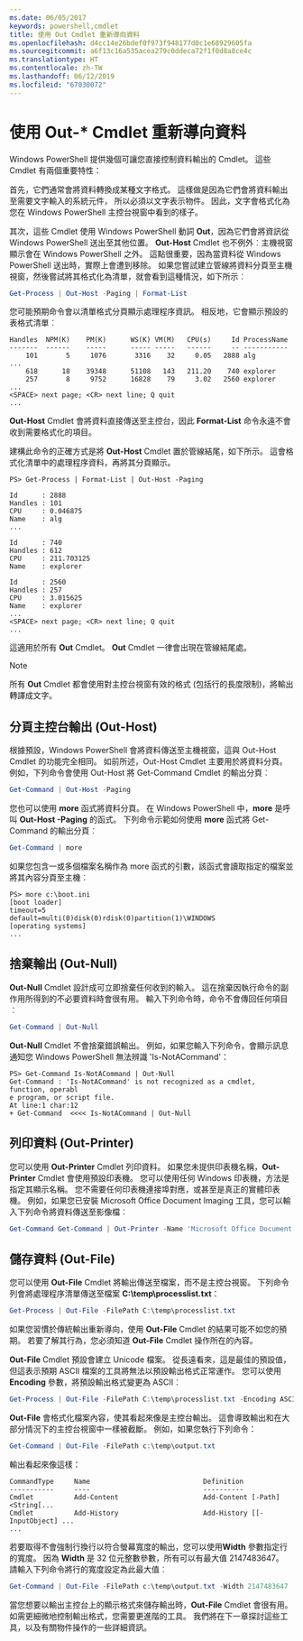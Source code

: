 ```yaml
---
ms.date: 06/05/2017
keywords: powershell,cmdlet
title: 使用 Out Cmdlet 重新導向資料
ms.openlocfilehash: d4cc14e26bdef0f973f948177d0c1e68929605fa
ms.sourcegitcommit: a6f13c16a535acea279c0ddeca72f1f0d8a8ce4c
ms.translationtype: HT
ms.contentlocale: zh-TW
ms.lasthandoff: 06/12/2019
ms.locfileid: "67030072"
---
```

# <a name="redirecting-data-with-out--cmdlets"></a>使用 Out-* Cmdlet 重新導向資料

Windows PowerShell 提供幾個可讓您直接控制資料輸出的 Cmdlet。 這些 Cmdlet 有兩個重要特性：

首先，它們通常會將資料轉換成某種文字格式。 這樣做是因為它們會將資料輸出至需要文字輸入的系統元件， 所以必須以文字表示物件。 因此，文字會格式化為您在 Windows PowerShell 主控台視窗中看到的樣子。

其次，這些 Cmdlet 使用 Windows PowerShell 動詞 **Out**，因為它們會將資訊從 Windows PowerShell 送出至其他位置。 **Out-Host** Cmdlet 也不例外︰主機視窗顯示會在 Windows PowerShell 之外。 這點很重要，因為當資料從 Windows PowerShell 送出時，實際上會遭到移除。 如果您嘗試建立管線將資料分頁至主機視窗，然後嘗試將其格式化為清單，就會看到這種情況，如下所示︰

```powershell
Get-Process | Out-Host -Paging | Format-List
```

您可能預期命令會以清單格式分頁顯示處理程序資訊。 相反地，它會顯示預設的表格式清單︰

```output
Handles  NPM(K)    PM(K)      WS(K) VM(M)   CPU(s)     Id ProcessName
-------  ------    -----      ----- -----   ------     -- -----------
    101       5     1076       3316    32     0.05   2888 alg
...
    618      18    39348      51108   143   211.20    740 explorer
    257       8     9752      16828    79     3.02   2560 explorer
...
<SPACE> next page; <CR> next line; Q quit
...
```

**Out-Host** Cmdlet 會將資料直接傳送至主控台，因此 **Format-List** 命令永遠不會收到需要格式化的項目。

建構此命令的正確方式是將 **Out-Host** Cmdlet 置於管線結尾，如下所示。 這會格式化清單中的處理程序資料，再將其分頁顯示。

```
PS> Get-Process | Format-List | Out-Host -Paging

Id      : 2888
Handles : 101
CPU     : 0.046875
Name    : alg
...

Id      : 740
Handles : 612
CPU     : 211.703125
Name    : explorer

Id      : 2560
Handles : 257
CPU     : 3.015625
Name    : explorer
...
<SPACE> next page; <CR> next line; Q quit
...
```

這適用於所有 **Out** Cmdlet。 **Out** Cmdlet 一律會出現在管線結尾處。

> [!NOTE]
> 所有 **Out** Cmdlet 都會使用對主控台視窗有效的格式 (包括行的長度限制)，將輸出轉譯成文字。

## <a name="paging-console-output-out-host"></a>分頁主控台輸出 (Out-Host)

根據預設，Windows PowerShell 會將資料傳送至主機視窗，這與 Out-Host Cmdlet 的功能完全相同。 如前所述，Out-Host Cmdlet 主要用於將資料分頁。 例如，下列命令會使用 Out-Host 將 Get-Command Cmdlet 的輸出分頁︰

```powershell
Get-Command | Out-Host -Paging
```

您也可以使用 **more** 函式將資料分頁。 在 Windows PowerShell 中，**more** 是呼叫 **Out-Host -Paging** 的函式。 下列命令示範如何使用 **more** 函式將 Get-Command 的輸出分頁︰

```powershell
Get-Command | more
```

如果您包含一或多個檔案名稱作為 more 函式的引數，該函式會讀取指定的檔案並將其內容分頁至主機︰

```
PS> more c:\boot.ini
[boot loader]
timeout=5
default=multi(0)disk(0)rdisk(0)partition(1)\WINDOWS
[operating systems]
...
```

## <a name="discarding-output-out-null"></a>捨棄輸出 (Out-Null)

**Out-Null** Cmdlet 設計成可立即捨棄任何收到的輸入。 這在捨棄因執行命令的副作用所得到的不必要資料時會很有用。 輸入下列命令時，命令不會傳回任何項目︰

```powershell
Get-Command | Out-Null
```

**Out-Null** Cmdlet 不會捨棄錯誤輸出。 例如，如果您輸入下列命令，會顯示訊息通知您 Windows PowerShell 無法辨識 'Is-NotACommand'：

```
PS> Get-Command Is-NotACommand | Out-Null
Get-Command : 'Is-NotACommand' is not recognized as a cmdlet, function, operabl
e program, or script file.
At line:1 char:12
+ Get-Command  <<<< Is-NotACommand | Out-Null
```

## <a name="printing-data-out-printer"></a>列印資料 (Out-Printer)

您可以使用 **Out-Printer** Cmdlet 列印資料。 如果您未提供印表機名稱，**Out-Printer** Cmdlet 會使用預設印表機。 您可以使用任何 Windows 印表機，方法是指定其顯示名稱。 您不需要任何印表機連接埠對應，或甚至是真正的實體印表機。 例如，如果您已安裝 Microsoft Office Document Imaging 工具，您可以輸入下列命令將資料傳送至影像檔︰

```powershell
Get-Command Get-Command | Out-Printer -Name 'Microsoft Office Document Image Writer'
```

## <a name="saving-data-out-file"></a>儲存資料 (Out-File)

您可以使用 **Out-File** Cmdlet 將輸出傳送至檔案，而不是主控台視窗。 下列命令列會將處理程序清單傳送至檔案 **C:\\temp\\processlist.txt**：

```powershell
Get-Process | Out-File -FilePath C:\temp\processlist.txt
```

如果您習慣於傳統輸出重新導向，使用 **Out-File** Cmdlet 的結果可能不如您的預期。 若要了解其行為，您必須知道 **Out-File** Cmdlet 操作所在的內容。

**Out-File** Cmdlet 預設會建立 Unicode 檔案。 從長遠看來，這是最佳的預設值，但這表示預期 ASCII 檔案的工具將無法以預設輸出格式正常運作。 您可以使用 **Encoding** 參數，將預設輸出格式變更為 ASCII︰

```powershell
Get-Process | Out-File -FilePath C:\temp\processlist.txt -Encoding ASCII
```

**Out-File** 會格式化檔案內容，使其看起來像是主控台輸出。 這會導致輸出和在大部分情況下的主控台視窗中一樣被截斷。 例如，如果您執行下列命令：

```powershell
Get-Command | Out-File -FilePath c:\temp\output.txt
```

輸出看起來像這樣：

```output
CommandType     Name                            Definition
-----------     ----                            ----------
Cmdlet          Add-Content                     Add-Content [-Path] <String[...
Cmdlet          Add-History                     Add-History [[-InputObject] ...
...
```

若要取得不會強制行換行以符合螢幕寬度的輸出，您可以使用**Width** 參數指定行的寬度。 因為 **Width** 是 32 位元整數參數，所有可以有最大值 2147483647。 請輸入下列命令將行的寬度設定為此最大值︰

```powershell
Get-Command | Out-File -FilePath c:\temp\output.txt -Width 2147483647
```

當您想要以輸出主控台上的顯示格式來儲存輸出時，**Out-File** Cmdlet 會很有用。 如需更細微地控制輸出格式，您需要更進階的工具。 我們將在下一章探討這些工具，以及有關物件操作的一些詳細資訊。
